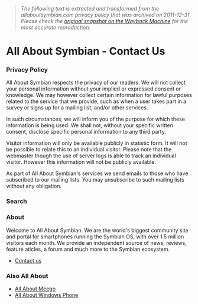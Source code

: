 > *The following text is extracted and transformed from the allaboutsymbian.com privacy policy that was archived on 2011-12-31. Please check the [original snapshot on the Wayback Machine](https://web.archive.org/web/20111231045037id_/http%3A//www.allaboutsymbian.com/site/privacy.php) for the most accurate reproduction.*

# All About Symbian - Contact Us

### Privacy Policy

All About Symbian respects the privacy of our readers. We will not collect your personal information without your implied or expressed consent or knowledge. We may however collect certain information for lawful purposes related to the service that we provide, such as when a user takes part in a survey or signs up for a mailing list, and/or other services.

In such circumstances, we will inform you of the purpose for which these information is being used. We shall not, without your specific written consent, disclose specific personal information to any third party.

Visitor information will only be available publicly in statistic form. It will not be possible to relate this to an individual visitor. Please note that the webmaster though the use of server logs is able to track an individual visitor. However this information will not be publicly available.

As part of All About Symbian's services we send emails to those who have subscribed to our mailing lists. You may unsubscribe to such mailing lists without any obligation.

### Search

### About

Welcome to All About Symbian. We are the world's biggest community site and portal for smartphones running the Symbian OS, with over 1.5 million visitors each month. We provide an independent source of news, reviews, feature aticles, a forum and much more to the Symbian ecosystem. 

  * [Contact us](http://www.allaboutsymbian.com/site/contact.php)



### Also All About

  * [All About Meego](http://www.allaboutmeego.com/)
  * [All About Windows Phone](http://www.allaboutwindowsphone.com/)


